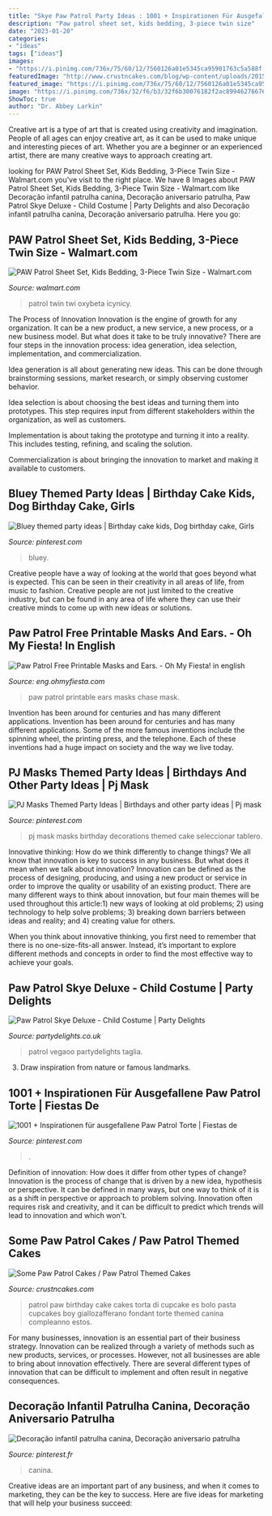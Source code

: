 ```yaml
---
title: "Skye Paw Patrol Party Ideas : 1001 + Inspirationen Für Ausgefallene Paw Patrol Torte"
description: "Paw patrol sheet set, kids bedding, 3-piece twin size"
date: "2023-01-20"
categories:
- "ideas"
tags: ["ideas"]
images:
- "https://i.pinimg.com/736x/75/60/12/7560126a01e5345ca95901763c5a588f.jpg"
featuredImage: "http://www.crustncakes.com/blog/wp-content/uploads/2015/12/a20ea8c865d36dc8f39399ccb8efdfd6.jpg"
featured_image: "https://i.pinimg.com/736x/75/60/12/7560126a01e5345ca95901763c5a588f.jpg"
image: "https://i.pinimg.com/736x/32/f6/b3/32f6b30076182f2ac899462766764983.jpg"
ShowToc: true
author: "Dr. Abbey Larkin"
---
```



Creative art is a type of art that is created using creativity and imagination. People of all ages can enjoy creative art, as it can be used to make unique and interesting pieces of art. Whether you are a beginner or an experienced artist, there are many creative ways to approach creating art.

	

		
looking for PAW Patrol Sheet Set, Kids Bedding, 3-Piece Twin Size - Walmart.com you've visit to the right place. We have 8 Images about PAW Patrol Sheet Set, Kids Bedding, 3-Piece Twin Size - Walmart.com like Decoração infantil patrulha canina, Decoração aniversario patrulha, Paw Patrol Skye Deluxe - Child Costume | Party Delights and also Decoração infantil patrulha canina, Decoração aniversario patrulha. Here you go:
		
    
## PAW Patrol Sheet Set, Kids Bedding, 3-Piece Twin Size - Walmart.com

<img loading=lazy src="https://i5.walmartimages.com/asr/901479ff-60bf-438f-88f6-cc6314a617df.49bd2020e11465c904b979007667dbab.jpeg" onerror="this.onerror=null;this.src='https://tse3.mm.bing.net/th?id=OIP.xNLq9coJK-Wxqf9u_pfe_QHaGZ&amp;pid=15.1';" alt="PAW Patrol Sheet Set, Kids Bedding, 3-Piece Twin Size - Walmart.com">

_Source: walmart.com_

>patrol twin twi oxybeta icynicy. 

	

The Process of Innovation
Innovation is the engine of growth for any organization. It can be a new product, a new service, a new process, or a new business model. But what does it take to be truly innovative?
There are four steps in the innovation process: idea generation, idea selection, implementation, and commercialization.

Idea generation is all about generating new ideas. This can be done through brainstorming sessions, market research, or simply observing customer behavior.

Idea selection is about choosing the best ideas and turning them into prototypes. This step requires input from different stakeholders within the organization, as well as customers.

Implementation is about taking the prototype and turning it into a reality. This includes testing, refining, and scaling the solution.

Commercialization is about bringing the innovation to market and making it available to customers.

    
## Bluey Themed Party Ideas | Birthday Cake Kids, Dog Birthday Cake, Girls

<img loading=lazy src="https://i.pinimg.com/736x/75/60/12/7560126a01e5345ca95901763c5a588f.jpg" onerror="this.onerror=null;this.src='https://tse3.mm.bing.net/th?id=OIP.I8jlefR4V1MmXbgGY0sLCwHaJ3&amp;pid=15.1';" alt="Bluey themed party ideas | Birthday cake kids, Dog birthday cake, Girls">

_Source: pinterest.com_

>bluey. 

	

Creative people have a way of looking at the world that goes beyond what is expected. This can be seen in their creativity in all areas of life, from music to fashion. Creative people are not just limited to the creative industry, but can be found in any area of life where they can use their creative minds to come up with new ideas or solutions.

    
## Paw Patrol Free Printable Masks And Ears. - Oh My Fiesta! In English

<img loading=lazy src="https://3.bp.blogspot.com/-RZLpWyuOyeg/VA0NpU_SzTI/AAAAAAAD4Cs/qb5r_DsqxLk/s1600/paw-patrol-free-printable-mask.JPG" onerror="this.onerror=null;this.src='https://tse2.mm.bing.net/th?id=OIP.NJ-EluL8x1Mssw7X-qFfxAHaKI&amp;pid=15.1';" alt="Paw Patrol Free Printable Masks and Ears. - Oh My Fiesta! in english">

_Source: eng.ohmyfiesta.com_

>paw patrol printable ears masks chase mask. 

	

Invention has been around for centuries and has many different applications.
Invention has been around for centuries and has many different applications. Some of the more famous inventions include the spinning wheel, the printing press, and the telephone. Each of these inventions had a huge impact on society and the way we live today.

    
## PJ Masks Themed Party Ideas | Birthdays And Other Party Ideas | Pj Mask

<img loading=lazy src="https://i.pinimg.com/736x/14/f2/fc/14f2fc3684ae19072f445341207bd26d.jpg?b=t" onerror="this.onerror=null;this.src='https://tse2.mm.bing.net/th?id=OIP.b5ZJo-KOKG4m0RAYrF0VgQHaNK&amp;pid=15.1';" alt="PJ Masks Themed Party Ideas | Birthdays and other party ideas | Pj mask">

_Source: pinterest.com_

>pj mask masks birthday decorations themed cake seleccionar tablero. 

	

Innovative thinking: How do we think differently to change things?
We all know that innovation is key to success in any business. But what does it mean when we talk about innovation?
Innovation can be defined as the process of designing, producing, and using a new product or service in order to improve the quality or usability of an existing product. There are many different ways to think about innovation, but four main themes will be used throughout this article:1) new ways of looking at old problems; 2) using technology to help solve problems; 3) breaking down barriers between ideas and reality; and 4) creating value for others. 

When you think about innovative thinking, you first need to remember that there is no one-size-fits-all answer. Instead, it’s important to explore different methods and concepts in order to find the most effective way to achieve your goals.

    
## Paw Patrol Skye Deluxe - Child Costume | Party Delights

<img loading=lazy src="http://images.partydelights.co.uk/FANC/18/043/front/v1/flxm/3.jpg" onerror="this.onerror=null;this.src='https://tse4.mm.bing.net/th?id=OIP.4cfJQ-leK80wOqfZY_XgcwHaJ3&amp;pid=15.1';" alt="Paw Patrol Skye Deluxe - Child Costume | Party Delights">

_Source: partydelights.co.uk_

>patrol vegaoo partydelights taglia. 

	

3. Draw inspiration from nature or famous landmarks.

    
## 1001 + Inspirationen Für Ausgefallene Paw Patrol Torte | Fiestas De

<img loading=lazy src="https://i.pinimg.com/736x/32/f6/b3/32f6b30076182f2ac899462766764983.jpg" onerror="this.onerror=null;this.src='https://tse1.mm.bing.net/th?id=OIP.l5x13SwJLhrFKhuF7oR8owHaKR&amp;pid=15.1';" alt="1001 + Inspirationen für ausgefallene Paw Patrol Torte | Fiestas de">

_Source: pinterest.com_

>. 

	

Definition of innovation: How does it differ from other types of change?
Innovation is the process of change that is driven by a new idea, hypothesis or perspective. It can be defined in many ways, but one way to think of it is as a shift in perspective or approach to problem solving. Innovation often requires risk and creativity, and it can be difficult to predict which trends will lead to innovation and which won't.

    
## Some Paw Patrol Cakes / Paw Patrol Themed Cakes

<img loading=lazy src="http://www.crustncakes.com/blog/wp-content/uploads/2015/12/a20ea8c865d36dc8f39399ccb8efdfd6.jpg" onerror="this.onerror=null;this.src='https://tse1.mm.bing.net/th?id=OIP.1vi7d7vKDPNZ2g20qDyDWgHaJ3&amp;pid=15.1';" alt="Some Paw Patrol Cakes / Paw Patrol Themed Cakes">

_Source: crustncakes.com_

>patrol paw birthday cake cakes torta di cupcake es bolo pasta cupcakes boy giallozafferano fondant torte themed canina compleanno estos. 

	

For many businesses, innovation is an essential part of their business strategy. Innovation can be realized through a variety of methods such as new products, services, or processes. However, not all businesses are able to bring about innovation effectively. There are several different types of innovation that can be difficult to implement and often result in negative consequences.

    
## Decoração Infantil Patrulha Canina, Decoração Aniversario Patrulha

<img loading=lazy src="https://i.pinimg.com/736x/71/52/b9/7152b90719d8484daa9d95a048c8e922.jpg" onerror="this.onerror=null;this.src='https://tse1.mm.bing.net/th?id=OIP.Zsme0KKGsZ4rtJ4GMM89UAAAAA&amp;pid=15.1';" alt="Decoração infantil patrulha canina, Decoração aniversario patrulha">

_Source: pinterest.fr_

>canina. 

	

Creative ideas are an important part of any business, and when it comes to marketing, they can be the key to success. Here are five ideas for marketing that will help your business succeed: 

